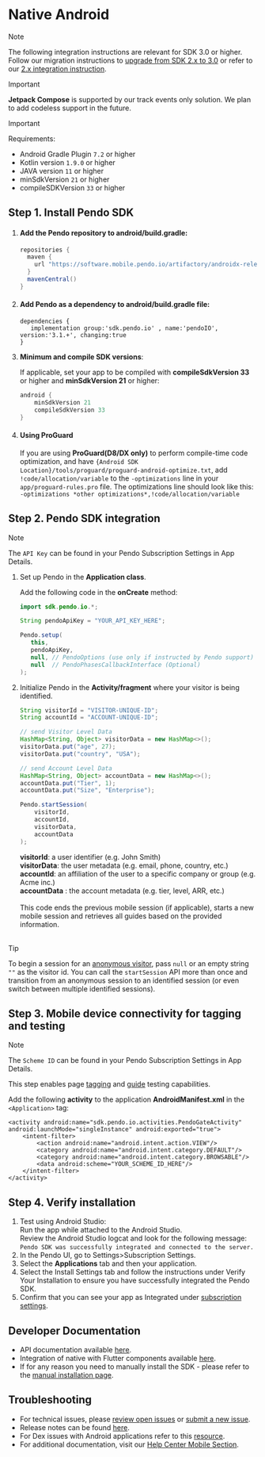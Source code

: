 # Native Android

>[!NOTE]
>The following integration instructions are relevant for SDK 3.0 or higher. <br> Follow our migration instructions to [upgrade from SDK 2.x to 3.0](/migration-docs/README.md) or refer to our [2.x integration instruction](https://github.com/pendo-io/pendo-mobile-sdk/blob/2.22.5/README.md).

>[!IMPORTANT]
>**Jetpack Compose** is supported by our track events only solution. We plan to add codeless support in the future.

>[!IMPORTANT]
>Requirements:
>- Android Gradle Plugin `7.2` or higher
>- Kotlin version `1.9.0` or higher
>- JAVA version `11` or higher
>- minSdkVersion `21` or higher
>- compileSDKVersion `33` or higher

## Step 1. Install Pendo SDK

1. #### Add the Pendo repository to **android/build.gradle**:

    ```java
    repositories {
      maven {
        url "https://software.mobile.pendo.io/artifactory/androidx-release"
      }
      mavenCentral()
    } 
    ```

2. #### Add Pendo as a dependency to **android/build.gradle** file:

    ```shell
    dependencies {
       implementation group:'sdk.pendo.io' , name:'pendoIO', version:'3.1.+', changing:true
    }
    ```

3. **Minimum and compile SDK versions**:

    If applicable, set your app to be compiled with **compileSdkVersion 33** or higher and **minSdkVersion 21** or higher:

    ```java
    android {
        minSdkVersion 21
        compileSdkVersion 33
    }
    ```
 
4. #### Using ProGuard

    If you are using **ProGuard(D8/DX only)** to perform compile-time code optimization, and have `{Android SDK Location}/tools/proguard/proguard-android-optimize.txt`, add `!code/allocation/variable` to the `-optimizations` line in your `app/proguard-rules.pro` file. The optimizations line should look like this:  
    `-optimizations *other optimizations*,!code/allocation/variable`

## Step 2. Pendo SDK integration

>[!NOTE]
>The `API Key` can be found in your Pendo Subscription Settings in App Details.

1. Set up Pendo in the **Application class**.

    Add the following code in the **onCreate** method:

    ```java
    import sdk.pendo.io.*;

    String pendoApiKey = "YOUR_API_KEY_HERE";
    
    Pendo.setup(
       this,
       pendoApiKey,
       null, // PendoOptions (use only if instructed by Pendo support)
       null  // PendoPhasesCallbackInterface (Optional)
    );
    ```

2. Initialize Pendo in the **Activity/fragment** where your visitor is being identified.

    ```java
    String visitorId = "VISITOR-UNIQUE-ID";
    String accountId = "ACCOUNT-UNIQUE-ID";

    // send Visitor Level Data
    HashMap<String, Object> visitorData = new HashMap<>();
    visitorData.put("age", 27);
    visitorData.put("country", "USA");

    // send Account Level Data
    HashMap<String, Object> accountData = new HashMap<>();
    accountData.put("Tier", 1);
    accountData.put("Size", "Enterprise");

    Pendo.startSession(
        visitorId,
        accountId,
        visitorData,
        accountData
   );
    ```

    **visitorId**: a user identifier (e.g. John Smith)  
    **visitorData**: the user metadata (e.g. email, phone, country, etc.)  
    **accountId**: an affiliation of the user to a specific company or group (e.g. Acme inc.)  
    **accountData** : the account metadata (e.g. tier, level, ARR, etc.)  
&nbsp;  
    This code ends the previous mobile session (if applicable), starts a new mobile session and retrieves all guides based on the provided information.  
&nbsp;  

>[!TIP]
>To begin a session for an  <a href="https://support.pendo.io/hc/en-us/articles/360032202751" target="_blank">anonymous visitor</a>, pass ```null``` or an empty string ```""``` as the visitor id. You can call the `startSession` API more than once and transition from an anonymous session to an identified session (or even switch between multiple identified sessions). 

## Step 3. Mobile device connectivity for tagging and testing

>[!NOTE]
>The `Scheme ID` can be found in your Pendo Subscription Settings in App Details.

This step enables page <a href="https://support.pendo.io/hc/en-us/articles/360033609651-Tagging-Mobile-Pages#HowtoTagaPage" target="_blank">tagging</a>
and <a href="https://support.pendo.io/hc/en-us/articles/360033487792-Creating-a-Mobile-Guide#test-guide-on-device-0-6" target="_blank">guide</a> testing capabilities.

Add the following **activity** to the application **AndroidManifest.xml** in the `<Application>` tag:

    <activity android:name="sdk.pendo.io.activities.PendoGateActivity" android:launchMode="singleInstance" android:exported="true">
        <intent-filter>
            <action android:name="android.intent.action.VIEW"/>
            <category android:name="android.intent.category.DEFAULT"/>
            <category android:name="android.intent.category.BROWSABLE"/>
            <data android:scheme="YOUR_SCHEME_ID_HERE"/>
        </intent-filter>
    </activity>

## Step 4. Verify installation

1. Test using Android Studio:  
Run the app while attached to the Android Studio.  
Review the Android Studio logcat and look for the following message:  
`Pendo SDK was successfully integrated and connected to the server.`
2. In the Pendo UI, go to Settings>Subscription Settings.
3. Select the **Applications** tab and then your application.
4. Select the Install Settings tab and follow the instructions under Verify Your Installation to ensure you have successfully integrated the Pendo SDK.
5. Confirm that you can see your app as Integrated under <a href="https://app.pendo.io/admin" target="_blank">subscription settings</a>.

## Developer Documentation

- API documentation available [here](/api-documentation/native-android-apis.md).
- Integration of native with Flutter components available [here](/other/native-with-flutter-components.md).
- If for any reason you need to manually install the SDK - please refer to the [manual installation page](/android/pnddocs/android_sdk_manual_installation.md).

## Troubleshooting

- For technical issues, please [review open issues](https://github.com/pendo-io/pendo-mobile-sdk/issues) or [submit a new issue](https://github.com/pendo-io/pendo-mobile-sdk/issues).
- Release notes can be found [here](https://developers.pendo.io/category/mobile-sdk/).
- For Dex issues with Android applications refer to this [resource](https://developer.android.com/studio/build/multidex).
- For additional documentation, visit our [Help Center Mobile Section](https://support.pendo.io/hc/en-us/categories/4403654621851-Mobile).
